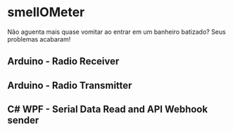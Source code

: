 # smellOMeter
Não aguenta mais quase vomitar ao entrar em um banheiro batizado? Seus problemas acabaram! 

## Arduino - Radio Receiver

## Arduino - Radio Transmitter

## C# WPF - Serial Data Read and API Webhook sender
